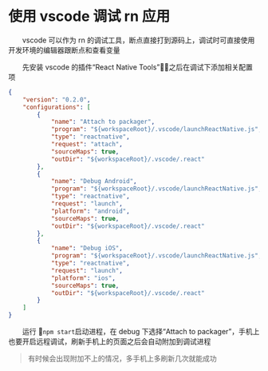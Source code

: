 # 使用 vscode 调试 rn 应用

&emsp;&emsp;vscode 可以作为 rn 的调试工具，断点直接打到源码上，调试时可直接使用开发环境的编辑器跟断点和查看变量

&emsp;&emsp;先安装 vscode 的插件“React Native Tools”，之后在调试下添加相关配置项

```json
{
    "version": "0.2.0",
    "configurations": [
        {
            "name": "Attach to packager",
            "program": "${workspaceRoot}/.vscode/launchReactNative.js",
            "type": "reactnative",
            "request": "attach",
            "sourceMaps": true,
            "outDir": "${workspaceRoot}/.vscode/.react"
        },
        {
            "name": "Debug Android",
            "program": "${workspaceRoot}/.vscode/launchReactNative.js",
            "type": "reactnative",
            "request": "launch",
            "platform": "android",
            "sourceMaps": true,
            "outDir": "${workspaceRoot}/.vscode/.react"
        },
        {
            "name": "Debug iOS",
            "program": "${workspaceRoot}/.vscode/launchReactNative.js",
            "type": "reactnative",
            "request": "launch",
            "platform": "ios",
            "sourceMaps": true,
            "outDir": "${workspaceRoot}/.vscode/.react"
        }
    ]
}
```

&emsp;&emsp;运行 `npm start`启动进程，在 debug 下选择“Attach to packager”，手机上也要开启远程调试，刷新手机上的页面之后会自动附加到调试进程

> 有时候会出现附加不上的情况，多手机上多刷新几次就能成功
